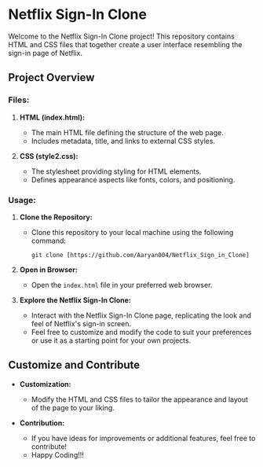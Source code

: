 # Netflix Sign-In Clone

Welcome to the Netflix Sign-In Clone project! This repository contains HTML and CSS files that together create a user interface resembling the sign-in page of Netflix.

## Project Overview

### Files:

1. **HTML (index.html):**
   - The main HTML file defining the structure of the web page.
   - Includes metadata, title, and links to external CSS styles.

2. **CSS (style2.css):**
   - The stylesheet providing styling for HTML elements.
   - Defines appearance aspects like fonts, colors, and positioning.

### Usage:

1. **Clone the Repository:**
   - Clone this repository to your local machine using the following command:
     ```
     git clone [https://github.com/Aaryan004/Netflix_Sign_in_Clone]
     ```

2. **Open in Browser:**
   - Open the `index.html` file in your preferred web browser.

3. **Explore the Netflix Sign-In Clone:**
   - Interact with the Netflix Sign-In Clone page, replicating the look and feel of Netflix's sign-in screen.
   - Feel free to customize and modify the code to suit your preferences or use it as a starting point for your own projects.

## Customize and Contribute

- **Customization:**
  - Modify the HTML and CSS files to tailor the appearance and layout of the page to your liking.

- **Contribution:**
  - If you have ideas for improvements or additional features, feel free to contribute!
  - Happy Coding!!!

